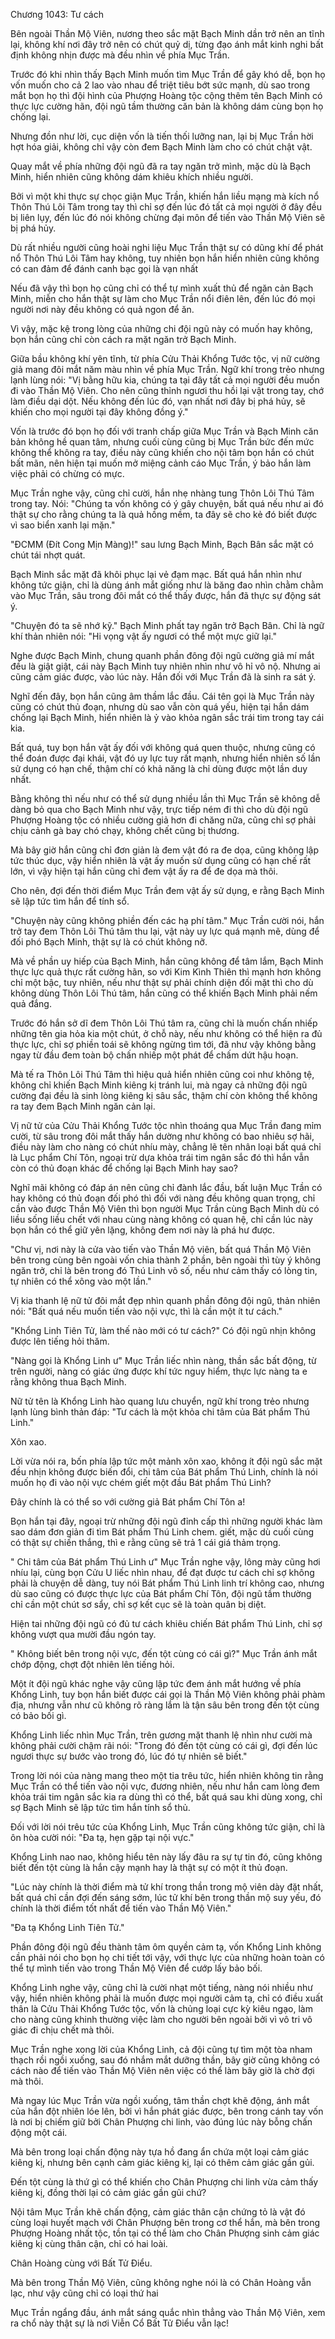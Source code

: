 




Chương 1043: Tư cách


Bên ngoài Thần Mộ Viên, nương theo sắc mặt Bạch Minh dần trở nên an tĩnh lại, không khí nơi đây trở nên có chút quỷ dị, từng đạo ánh mắt kinh nghi bất định không nhịn được mà đều nhìn về phía Mục Trần.

Trước đó khi nhìn thấy Bạch Minh muốn tìm Mục Trần để gây khó dễ, bọn họ vốn muốn cho cả 2 lao vào nhau để triệt tiêu bớt sức mạnh, dù sao trong mắt bọn họ thì đội hình của Phượng Hoàng tộc cộng thêm tên Bạch Minh có thực lực cường hãn, đội ngũ tầm thường căn bản là không dám cùng bọn họ chống lại.

Nhưng đồn như lời, cục diện vốn là tiến thối lưỡng nan, lại bị Mục Trần hời hợt hóa giải, không chỉ vậy còn đem Bạch Minh làm cho có chút chật vật.

Quay mắt về phía những đội ngũ đã ra tay ngăn trở mình, mặc dù là Bạch Minh, hiển nhiên cũng không dám khiêu khích nhiều người.

Bởi vì một khi thực sự chọc giận Mục Trần, khiến hắn liều mạng mà kích nổ Thôn Thú Lôi Tâm trong tay thì chỉ sợ đến lúc đó tất cả mọi người ở đây đều bị liên lụy, đến lúc đó nói không chừng đại môn để tiến vào Thần Mộ Viên sẽ bị phá hủy.

Dù rất nhiều người cũng hoài nghi liệu Mục Trần thật sự có dũng khí để phát nổ Thôn Thú Lôi Tâm hay không, tuy nhiên bọn hắn hiển nhiên cũng không có can đảm để đánh canh bạc gọi là vạn nhất

Nếu đã vậy thì bọn họ cũng chỉ có thể tự mình xuất thủ để ngăn cản Bạch Minh, miễn cho hắn thật sự làm cho Mục Trần nổi điên lên, đến lúc đó mọi người nơi này đều không có quả ngon để ăn.

Vì vậy, mặc kệ trong lòng của những chi đội ngũ này có muốn hay không, bọn hắn cũng chỉ còn cách ra mặt ngăn trở Bạch Minh.

Giữa bầu không khí yên tĩnh, từ phía Cửu Thải Khổng Tước tộc, vị nữ cường giả mang đôi mắt năm màu nhìn về phía Mục Trần. Ngữ khí trong trẻo nhưng lạnh lùng nói: "Vị bằng hữu kia, chúng ta tại đây tất cả mọi người đều muốn đi vào Thần Mộ Viên. Cho nên cũng thỉnh ngươi thu hồi lại vật trong tay, chớ làm điều dại dột. Nếu không đến lúc đó, vạn nhất nơi đây bị phá hủy, sẽ khiến cho mọi người tại đây không đồng ý."

Vốn là trước đó bọn họ đối với tranh chấp giữa Mục Trần và Bạch Minh căn bản không hề quan tâm, nhưng cuối cùng cũng bị Mục Trần bức đến mức không thể không ra tay, điều này cũng khiến cho nội tâm bọn hắn có chút bất mãn, nên hiện tại muốn mở miệng cảnh cáo Mục Trần, ý bảo hắn làm việc phải có chừng có mực.

Mục Trần nghe vậy, cũng chỉ cười, hắn nhẹ nhàng tung Thôn Lôi Thú Tâm trong tay. Nói: "Chúng ta vốn không có ý gây chuyện, bất quá nếu như ai đó thật sự cho rằng chúng ta là quả hồng mềm, ta đây sẽ cho kẻ đó biết được vì sao biển xanh lại mặn."

"ĐCMM (Đít Cong Mịn Màng)!" sau lưng Bạch Minh, Bạch Bân sắc mặt có chút tái nhợt quát.

Bạch Minh sắc mặt đã khôi phục lại vẻ đạm mạc. Bất quá hắn nhìn như không tức giận, chỉ là dùng ánh mắt giống như là băng đao nhìn chằm chằm vào Mục Trần, sâu trong đôi mắt có thể thấy được, hắn đã thực sự động sát ý.

"Chuyện đó ta sẽ nhớ kỹ." Bạch Minh phất tay ngăn trở Bạch Bân. Chỉ là ngữ khí thản nhiên nói: "Hi vọng vật ấy ngươi có thể một mực giữ lại."

Nghe được Bạch Minh, chung quanh phần đông đội ngũ cường giả mí mắt đều là giật giật, cái này Bạch Minh tuy nhiên nhìn như vô hỉ vô nộ. Nhưng ai cũng cảm giác được, vào lúc này. Hắn đối với Mục Trần đã là sinh ra sát ý.

Nghĩ đến đây, bọn hắn cũng âm thầm lắc đầu. Cái tên gọi là Mục Trần này cũng có chút thủ đoạn, nhưng dù sao vẫn còn quá yếu, hiện tại hắn dám chống lại Bạch Minh, hiển nhiên là ỷ vào khỏa ngân sắc trái tim trong tay cái kia.

Bất quá, tuy bọn hắn vật ấy đối với không quá quen thuộc, nhưng cũng có thể đoán được đại khái, vật đó uy lực tuy rất mạnh, nhưng hiển nhiên số lần sử dụng có hạn chế, thậm chí có khả năng là chỉ dùng được một lần duy nhất.

Bằng không thì nếu như có thể sử dụng nhiều lần thì Mục Trần sẽ không dễ dàng bỏ qua cho Bạch Minh như vậy, trực tiếp ném đi thì cho dù đội ngũ Phượng Hoàng tộc có nhiều cường giả hơn đi chăng nữa, cũng chỉ sợ phải chịu cảnh gà bay chó chạy, không chết cũng bị thương.

Mà bây giờ hắn cũng chỉ đơn giản là đem vật đó ra đe dọa, cũng không lập tức thúc dục, vậy hiển nhiên là vật ấy muốn sử dụng cũng có hạn chế rất lớn, vì vậy hiện tại hắn cũng chỉ đem vật ấy ra để đe dọa mà thôi.

Cho nên, đợi đến thời điểm Mục Trần đem vật ấy sử dụng, e rằng Bạch Minh sẽ lập tức tìm hắn để tính sổ.

"Chuyện này cũng không phiền đến các hạ phí tâm." Mục Trần cười nói, hắn trở tay đem Thôn Lôi Thú tâm thu lại, vật này uy lực quá mạnh mẽ, dùng để đối phó Bạch Minh, thật sự là có chút không nỡ.

Mà về phần uy hiếp của Bạch Minh, hắn cũng không để tâm lắm, Bạch Minh thực lực quả thực rất cường hãn, so với Kim Kình Thiên thì mạnh hơn không chỉ một bậc, tuy nhiên, nếu như thật sự phải chính diện đối mặt thì cho dù không dùng Thôn Lôi Thú tâm, hắn cũng có thể khiến Bạch Minh phải nếm quả đắng.

Trước đó hắn sở dĩ đem Thôn Lôi Thú tâm ra, cũng chỉ là muốn chấn nhiếp những tên gia hỏa kia một chút, ở chỗ này, nếu như không có thể hiện ra đủ thực lực, chỉ sợ phiền toái sẽ không ngừng tìm tới, đã như vậy không bằng ngay từ đầu đem toàn bộ chấn nhiếp một phát để chấm dứt hậu hoạn.

Mà tế ra Thôn Lôi Thú Tâm thì hiệu quả hiển nhiên cũng coi như không tệ, không chỉ khiến Bạch Minh kiêng kị tránh lui, mà ngay cả những đội ngũ cường đại đều là sinh lòng kiêng kị sâu sắc, thậm chí còn không thể không ra tay đem Bạch Minh ngăn cản lại.

Vị nữ tử của Cửu Thải Khổng Tước tộc nhìn thoáng qua Mục Trần đang mỉm cười, từ sâu trong đôi mắt thấy hắn dường như không có bao nhiêu sợ hãi, điều này làm cho nàng có chút nhíu mày, chẳng lẽ tên nhân loại bất quá chỉ là Lục phẩm Chí Tôn, ngoại trừ dựa khỏa trái tim ngân sắc đó thì hắn vẫn còn có thủ đoạn khác để chống lại Bạch Minh hay sao?

Nghĩ mãi không có đáp án nên cũng chỉ đành lắc đầu, bất luận Mục Trần có hay không có thủ đoạn đối phó thì đối với nàng đều không quan trọng, chỉ cần vào được Thần Mộ Viên thì bọn người Mục Trần cùng Bạch Minh dù có liều sống liều chết với nhau cùng nàng không có quan hệ, chỉ cần lúc này bọn hắn có thể giữ yên lặng, không đem nơi này là phá hư được.

"Chư vị, nơi này là cửa vào tiến vào Thần Mộ viên, bất quá Thần Mộ Viên bên trong cùng bên ngoài vốn chia thành 2 phần, bên ngoài thì tùy ý không ngăn trở, chỉ là bên trong đó Thú Linh vô số, nếu như cảm thấy có lòng tin, tự nhiên có thể xông vào một lần."

Vị kia thanh lệ nữ tử đôi mắt đẹp nhìn quanh phần đông đội ngũ, thản nhiên nói: "Bất quá nếu muốn tiến vào nội vực, thì là cần một ít tư cách."

"Khổng Linh Tiên Tử, làm thế nào mới có tư cách?" Có đội ngũ nhịn không được lên tiếng hỏi thăm.

"Nàng gọi là Khổng Linh ư" Mục Trần liếc nhìn nàng, thần sắc bất động, từ trên người, nàng có giác ứng được khí tức nguy hiểm, thực lực nàng ta e rằng không thua Bạch Minh.

Nữ tử tên là Khổng Linh hào quang lưu chuyển, ngữ khí trong trẻo nhưng lạnh lùng bình thản đáp: "Tư cách là một khỏa chi tâm của Bát phẩm Thú Linh."

Xôn xao.

Lời vừa nói ra, bốn phía lập tức một mảnh xôn xao, không ít đội ngũ sắc mặt đều nhịn không được biến đổi, chi tâm của Bát phẩm Thú Linh, chính là nói muốn họ đi vào nội vực chém giết một đầu Bát phẩm Thú Linh?

Đây chính là có thể so với cường giả Bát phẩm Chí Tôn a!

Bọn hắn tại đây, ngoại trừ những đội ngũ đỉnh cấp thì những người khác làm sao dám đơn giản đi tìm Bát phẩm Thú Linh chem. giết, mặc dù cuối cùng có thật sự chiến thắng, thì e rằng cũng sẽ trả 1 cái giá thảm trọng.

" Chi tâm của Bát phẩm Thú Linh ư" Mục Trần nghe vậy, lông mày cũng hơi nhíu lại, cùng bọn Cửu U liếc nhìn nhau, để đạt được tư cách chỉ sợ không phải là chuyện dễ dàng, tuy nói Bát phẩm Thú Linh linh trí không cao, nhưng dù sao cũng có được thực lực của Bát phẩm Chí Tôn, đội ngũ tầm thường chỉ cần một chút sơ sẩy, chỉ sợ kết cục sẽ là toàn quân bị diệt.

Hiện tai những đội ngũ có đủ tư cách khiêu chiến Bát phẩm Thú Linh, chỉ sợ không vượt qua mười đầu ngón tay.

" Không biết bên trong nội vực, đến tột cùng có cái gì?" Mục Trần ánh mắt chớp động, chợt đột nhiên lên tiếng hỏi.

Một ít đội ngũ khác nghe vậy cũng lập tức đem ánh mắt hướng về phía Khổng Linh, tuy bọn hắn biết được cái gọi là Thần Mộ Viên không phải phàm địa, nhưng vẫn như cũ không rõ ràng lắm là tận sâu bên trong đến tột cùng có bảo bối gì.

Khổng Linh liếc nhìn Mục Trần, trên gương mặt thanh lệ nhìn như cười mà không phải cười chậm rãi nói: "Trong đó đến tột cùng có cái gì, đợi đến lúc ngươi thực sự bước vào trong đó, lúc đó tự nhiên sẽ biết."

Trong lời nói của nàng mang theo một tia trêu tức, hiển nhiên không tin rằng Mục Trần có thể tiến vào nội vực, đương nhiên, nếu như hắn cam lòng đem khỏa trái tim ngân sắc kia ra dùng thì có thể, bất quá sau khi dùng xong, chỉ sợ Bạch Minh sẽ lập tức tìm hắn tính sổ thủ.

Đối với lời nói trêu tức của Khổng Linh, Mục Trần cũng không tức giận, chỉ là ôn hòa cười nói: "Đa tạ, hẹn gặp tại nội vực."

Khổng Linh nao nao, không hiểu tên này lấy đâu ra sự tự tin đó, cũng không biết đến tột cùng là hắn cậy mạnh hay là thật sự có một ít thủ đoạn.

"Lúc này chính là thời điểm mà tử khí trong thần trong mộ viên dày đặt nhất, bất quá chỉ cần đợi đến sáng sớm, lúc tử khí bên trong thần mộ suy yếu, đó chính là thời điểm tốt nhất để tiến vào Thần Mộ Viên."

"Đa tạ Khổng Linh Tiên Tử."

Phần đông đội ngũ đều thành tâm ôm quyền cảm tạ, vốn Khổng Linh không cần phải nói cho bọn họ chi tiết tới vậy, với thực lực của những hoàn toàn có thể tự mình tiến vào trong Thần Mộ Viên để cướp lấy bảo bối.

Khổng Linh nghe vậy, cũng chỉ là cười nhạt một tiếng, nàng nói nhiều như vậy, hiển nhiên không phải là muốn được mọi người cảm tạ, chỉ có điều xuất thân là Cửu Thải Khổng Tước tộc, vốn là chủng loại cực kỳ kiêu ngạo, làm cho nàng cũng khinh thường việc làm cho người bên ngoài bởi vì vô tri vô giác đi chịu chết mà thôi.

Mục Trần nghe xong lời của Khổng Linh, cả đội cũng tự tìm một tòa nham thạch rồi ngồi xuống, sau đó nhắm mắt dưỡng thần, bây giờ cũng không có cách nào để tiến vào Thần Mộ Viên nên việc có thể làm bây giờ là chờ đợi mà thôi.

Mà ngay lúc Mục Trần vừa ngồi xuống, tâm thần chợt khẽ động, ánh mắt của hắn đột nhiên lóe lên, bởi vì hắn phát giác được, bên trong cánh tay vốn là nơi bị chiếm giữ bởi Chân Phượng chi linh, vào đúng lúc này bỗng chấn động một cái.

Mà bên trong loại chấn động này tựa hồ đang ẩn chứa một loại cảm giác kiêng kị, nhưng bên cạnh cảm giác kiêng kị, lại có thêm cảm giác gần gủi.

Đến tột cùng là thứ gì có thể khiến cho Chân Phượng chi linh vừa cảm thấy kiêng kị, đồng thời lại có cảm giác gần gũi chứ?

Nội tâm Mục Trần khẽ chấn động, cảm giác thân cận chứng tỏ là vật đó cùng loại huyết mạch với Chân Phượng bên trong cơ thể hắn, mà bên trong Phượng Hoàng nhất tộc, tồn tại có thể làm cho Chân Phượng sinh cảm giác kiêng kị cùng thân cận, chỉ có hai loài.

Chân Hoàng cùng với Bất Tử Điểu.

Mà bên trong Thần Mộ Viên, cũng không nghe nói là có Chân Hoàng vẫn lạc, như vậy cũng chỉ có loại thứ hai

Mục Trần ngẩng đầu, ánh mắt sáng quắc nhìn thẳng vào Thần Mộ Viên, xem ra chổ này thật sự là nơi Viễn Cổ Bất Tử Điểu vẫn lạc!




